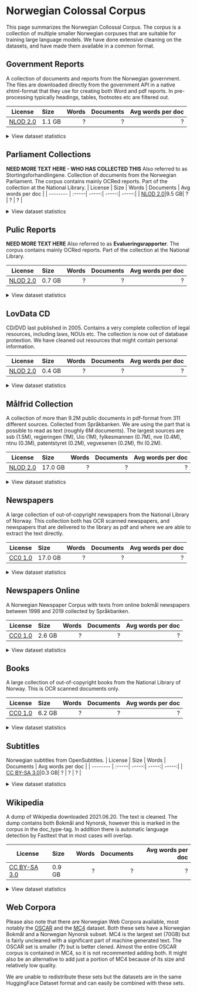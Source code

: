# Norwegian Colossal Corpus
This page summarizes the Norwegian Collossal Corpus. The corpus is a collection of multiple smaller Norwegian corpuses that are suitable for training large language models. We have done extensive cleaning on the datasets, and have made them available in a common format.


## Government Reports
A collection of documents and reports from the Norwegian government. The files are downloaded directly from the government API in a native xhtml-format that they use for creating both Word and pdf reports. In pre-processing typically headings, tables, footnotes etc are filtered out.

| License  | Size | Words | Documents | Avg words per doc  |
| -------- |   :-----|   -----:| -----:| -----:|
| [NLOD 2.0](https://data.norge.no/nlod/en/2.0/)|1.1 GB| ? | ? | ? |

<details>
<summary>View dataset statistics</summary>
### Document Types
| Source        | Words       | Documents   | Words/Document   |
|--------------:|------------:|------------:|-----------------:|
| government_nb | 136,708,062 | 3,557       | 38,433           |
| government_nn | 18,610,692  | 1,091       | 17,058           |

### Languages
| Language   | Words       | Documents   | Words/Document   |
|-----------:|------------:|------------:|-----------------:|
| no         | 146,885,219 | 4,134       | 35,531           |
| nn         | 8,246,002   | 500         | 16,492           |
| da         | 182,720     | 13          | 14,055           |
| en         | 4,813       | 1           | 4,813            |

### Publish Periode
|   Decade | Words       | Documents   | Words/Document   |
|---------:|------------:|------------:|-----------------:|
|     2020 | 155,318,754 | 4,648       | 33,416           |

</details>


## Parliament Collections
**NEED MORE TEXT HERE - WHO HAS COLLECTED THIS** Also referred to as Stortingsforhandlingene. Collection of documents from the Norwegian Parliament. The corpus contains mainly OCRed reports. Part of the collection at the National Library. 
| License  | Size | Words | Documents | Avg words per doc  |
| -------- |   :-----|   -----:| -----:| -----:|
| [NLOD 2.0](https://data.norge.no/nlod/en/2.0/)|9.5 GB| ? | ? | ? |

<details>
<summary>View dataset statistics</summary>
### Document Types
only a placeholder for stats. 

</details>


## Pulic Reports
**NEED MORE TEXT HERE** Also referred to as __Evalueringsrapporter__. The corpus contains mainly OCRed reports. Part of the collection at the National Library. 

| License  | Size | Words | Documents | Avg words per doc  |
| -------- |   :-----|   -----:| -----:| -----:|
| [NLOD 2.0](https://data.norge.no/nlod/en/2.0/)|0.7 GB| ? | ? | ? |
<details>
<summary>View dataset statistics</summary>
### Document Types
only a placeholder for stats. 
</details>


## LovData CD
CD/DVD last published in 2005. Contains a very complete collection of legal resources, including laws, NOUs etc. The collection is now out of database protextion. We have cleaned out resources that might contain personal information. 

| License  | Size | Words | Documents | Avg words per doc  |
| -------- |   :-----|   -----:| -----:| -----:|
| [NLOD 2.0](https://data.norge.no/nlod/en/2.0/)|0.4 GB| ? | ? | ? |
<details>
<summary>View dataset statistics</summary>
### Document Types
only a placeholder for stats. 
</details>


## Målfrid Collection
A collection of more than 9.2M public documents in pdf-format from 311 different sources. Collected from Språkbanken. We are using the part that is possible to read as text (roughly 6M documents). The largest sources are ssb (1.5M), regjeringen (1M), Uio (1M), fylkesmannen (0.7M), nve (0.4M), ntnu (0.3M), patentstyret (0.2M), vegvesenen (0.2M), fhi (0.2M).

| License  | Size | Words | Documents | Avg words per doc  |
| -------- |   :-----|   -----:| -----:| -----:|
| [NLOD 2.0](https://data.norge.no/nlod/en/2.0/)|17.0 GB| ? | ? | ? |
<details>
<summary>View dataset statistics</summary>
### Document Types
only a placeholder for stats. 
</details>


## Newspapers
A large collection of out-of-copyright newspapers from the National Library of Norway. This collection both has OCR scanned newspapers, and newspapers that are delivered to the library as pdf and where we are able to extract the text directly.

| License  | Size | Words | Documents | Avg words per doc  |
| -------- |   :-----|   -----:| -----:| -----:|
| [CC0 1.0](https://creativecommons.org/publicdomain/zero/1.0/)|17.0 GB| ? | ? | ? |
<details>
<summary>View dataset statistics</summary>
### Document Types
only a placeholder for stats. 
</details>



## Newspapers Online
 A Norwegian Newspaper Corpus with texts from online bokmål newspapers between 1998 and 2019 collected by Språkbanken. 

| License  | Size | Words | Documents | Avg words per doc  |
| -------- |   :-----|   -----:| -----:| -----:|
| [CC0 1.0](https://creativecommons.org/publicdomain/zero/1.0/)|2.6 GB| ? | ? | ? |
<details>
<summary>View dataset statistics</summary>
### Document Types
only a placeholder for stats. 
</details>

## Books
A large collection of out-of-copyright books from the National Library of Norway. This is OCR scanned documents only. 

| License  | Size | Words | Documents | Avg words per doc  |
| -------- |   :-----|   -----:| -----:| -----:|
| [CC0 1.0](https://creativecommons.org/publicdomain/zero/1.0/)|6.2 GB| ? | ? | ? |
<details>
<summary>View dataset statistics</summary>
### Document Types
| Source   | Words       | Documents   | Words/Document   |
|---------:|------------:|------------:|-----------------:|
| books    | 861,465,907 | 24,253      | 35,519           |

### Languages
| Language   | Words       | Documents   | Words/Document   |
|-----------:|------------:|------------:|-----------------:|
| da         | 451,088,972 | 8,443       | 53,427           |
| no         | 298,587,072 | 12,496      | 23,894           |
| nn         | 43,538,648  | 1,482       | 29,378           |
| en         | 39,155,566  | 1,249       | 31,349           |
| de         | 15,073,597  | 258         | 58,424           |
| sv         | 5,158,922   | 110         | 46,899           |
| fr         | 4,882,246   | 96          | 50,856           |
| fi         | 1,496,060   | 30          | 49,868           |
| la         | 1,217,184   | 36          | 33,810           |
| nl         | 321,846     | 8           | 40,230           |
| it         | 302,329     | 7           | 43,189           |
| es         | 230,586     | 19          | 12,136           |
| lv         | 96,409      | 1           | 96,409           |
| hu         | 68,266      | 2           | 34,133           |
| eo         | 57,660      | 1           | 57,660           |
| hr         | 55,655      | 2           | 27,827           |
| pt         | 54,009      | 1           | 54,009           |
| cs         | 44,232      | 3           | 14,744           |
| pl         | 14,783      | 1           | 14,783           |
| uk         | 11,272      | 6           | 1,878            |
| et         | 10,591      | 1           | 10,591           |
| als        | 2           | 1           | 2                |

### Publish Periode
|   Decade | Words       | Documents   | Words/Document   |
|---------:|------------:|------------:|-----------------:|
|     2020 | 1,986,034   | 64          | 32,559           |
|     2010 | 17,750,006  | 972         | 142,591          |
|     2000 | 57,854,935  | 2,975       | 199,443          |
|     1990 | 116,865,204 | 6,029       | 196,895          |
|     1980 | 40,494,244  | 1,532       | 265,011          |
|     1970 | 22,111,500  | 861         | 252,218          |
|     1960 | 18,124,576  | 480         | 376,502          |
|     1950 | 17,603,940  | 350         | 480,234          |
|     1940 | 29,395,155  | 546         | 509,948          |
|     1930 | 36,535,860  | 716         | 507,173          |
|     1920 | 52,070,672  | 1,087       | 483,201          |
|     1910 | 63,920,279  | 1,255       | 501,227          |
|     1900 | 61,593,361  | 1,164       | 525,050          |
|     1890 | 88,616,464  | 1,814       | 485,506          |
|     1880 | 59,549,395  | 1,087       | 550,945          |
|     1870 | 26,541,488  | 634         | 406,854          |
|     1860 | 39,854,070  | 710         | 543,956          |
|     1850 | 55,078,195  | 864         | 635,165          |
|     1840 | 31,307,769  | 534         | 583,077          |
|     1830 | 18,377,415  | 374         | 479,400          |
|     1820 | 4,821,598   | 147         | 339,040          |
|     1810 | 1,013,747   | 58          | 130,214          |
</details>

## Subtitles
Norwegian subtitles from OpenSubtitles.
| License  | Size | Words | Documents | Avg words per doc  |
| -------- |   :-----|   -----:| -----:| -----:|
| [CC BY-SA 3.0](https://creativecommons.org/licenses/by-sa/3.0/)|0.3 GB| ? | ? | ? |
<details>
<summary>View dataset statistics</summary>
### Document Types
only a placeholder for stats. 
</details>

## Wikipedia
A dump of Wikipedia downloaded 2021.06.20. The text is cleaned. The dump contains both Bokmål and Nynorsk, however this is marked in the corpus in the doc_type-tag. In addition there is automatic language detection by Fasttext that in most cases will overlap.

| License  | Size | Words | Documents | Avg words per doc  |
| -------- |   :-----|   -----:| -----:| -----:|
| [CC BY-SA 3.0](https://creativecommons.org/licenses/by-sa/3.0/)|0.9 GB| ? | ? | ? |
<details>
<summary>View dataset statistics</summary>
### Document Types
only a placeholder for stats. 
</details>

## Web Corpora
Please also note that there are Norwegian Web Corpora available, most notably the [OSCAR](https://huggingface.co/datasets/oscar) and the [MC4](https://huggingface.co/datasets/mc4) dataset.  Both these sets have a Norwegian Bokmål and a Norwegian Nynorsk subset. MC4 is the largest set (70GB) but is fairly uncleaned with a significant part of machine generated text. The OSCAR set is smaller (**?**) but is better clened. Almost the entire OSCAR corpus is contained in MC4, so it is not recommented adding both. It might also be an alternative to add just a portion of MC4 because of its size and relatively low quality.

We are unable to redistribute these sets but the datasets are in the same HuggingFace Dataset format and can easily be combined with these sets. 
